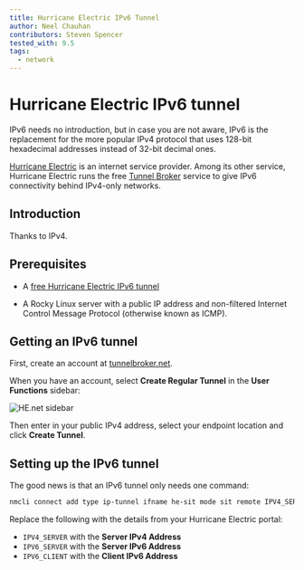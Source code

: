 ```yaml
---
title: Hurricane Electric IPv6 Tunnel
author: Neel Chauhan
contributors: Steven Spencer
tested_with: 9.5
tags:
  - network
---
```


# Hurricane Electric IPv6 tunnel

IPv6 needs no introduction, but in case you are not aware, IPv6 is the replacement for the more popular IPv4 protocol that uses 128-bit hexadecimal addresses instead of 32-bit decimal ones.

[Hurricane Electric](https://he.net) is an internet service provider. Among its other service, Hurricane Electric runs the free [Tunnel Broker](https://tunnelbroker.net/) service to give IPv6 connectivity behind IPv4-only networks.

## Introduction

Thanks to IPv4.

## Prerequisites

- A [free Hurricane Electric IPv6 tunnel](https://tunnelbroker.net/)

- A Rocky Linux server with a public IP address and non-filtered Internet Control Message Protocol (otherwise known as ICMP).

## Getting an IPv6 tunnel

First, create an account at [tunnelbroker.net](https://tunnelbroker.net/).

When you have an account, select **Create Regular Tunnel** in the **User Functions** sidebar:

![HE.net sidebar](../images/henet_1.png)

Then enter in your public IPv4 address, select your endpoint location and click **Create Tunnel**.

## Setting up the IPv6 tunnel

The good news is that an IPv6 tunnel only needs one command:

```bash
nmcli connect add type ip-tunnel ifname he-sit mode sit remote IPV4_SERVER ipv4.method disabled ipv6.method manual ipv6.address IPV6_CLIENT ipv6.gateway IPV6_SERVER
```

Replace the following with the details from your Hurricane Electric portal:

- `IPV4_SERVER` with the **Server IPv4 Address**
- `IPV6_SERVER` with the **Server IPv6 Address**
- `IPV6_CLIENT` with the **Client IPv6 Address**
